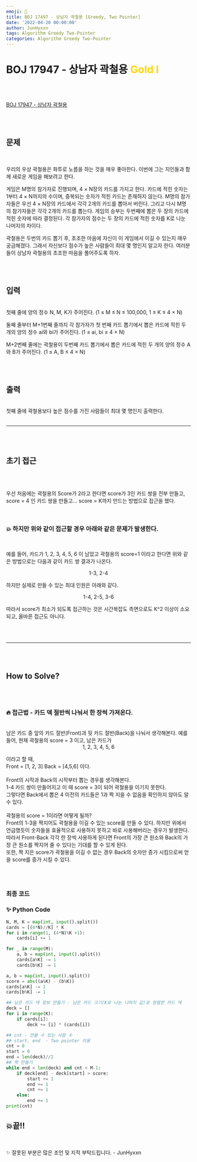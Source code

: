```yaml
---
emoji: 🔮
title: BOJ 17497 - 상남자 곽철용 [Greedy, Two Pointer]
date: '2022-04-20 00:00:00'
author: JunHyxxn
tags: Algorithm Greedy Two-Pointer
categories: Algorithm Greedy Two-Pointer
---
```


# BOJ 17947 - 상남자 곽철용 <span style = "color:gold" >Gold Ⅰ</span>

<br><br>

[BOJ 17947 - 상남자 곽철용](https://www.acmicpc.net/problem/17947)

<br><br>

## 문제

<br>

우리의 우상 곽철용은 화투로 노름을 하는 것을 매우 좋아한다. 이번에 그는 지인들과 함께 새로운 게임을 해보려고 한다.

게임은 M명의 참가자로 진행되며, 4 × N장의 카드를 가지고 한다. 카드에 적힌 숫자는 1부터 4 × N까지의 수이며, 중복되는 숫자가 적힌 카드는 존재하지 않는다. M명의 참가자들은 우선 4 × N장의 카드에서 각각 2개의 카드를 뽑아서 버린다. 그리고 다시 M명의 참가자들은 각각 2개의 카드를 뽑는다. 게임의 승부는 두번째에 뽑은 두 장의 카드에 적힌 숫자에 따라 결정된다. 각 참가자의 점수는 두 장의 카드에 적힌 숫자를 K로 나눈 나머지의 차이다.

곽철용은 두번의 카드 뽑기 후, 초조한 마음에 자신이 이 게임에서 이길 수 있는지 매우 궁금해졌다. 그래서 자신보다 점수가 높은 사람들이 최대 몇 명인지 알고자 한다. 여러분들이 상남자 곽철용의 초조한 마음을 풀어주도록 하자.

<br><br>

## 입력

<br>
첫째 줄에 양의 정수 N, M, K가 주어진다. (1 ≤ M ≤ N ≤ 100,000, 1 ≤ K ≤ 4 × N)

둘째 줄부터 M+1번째 줄까지 각 참가자가 첫 번째 카드 뽑기에서 뽑은 카드에 적힌 두 개의 양의 정수 ai와 bi가 주어진다. (1 ≤ ai, bi ≤ 4 × N)

M+2번째 줄에는 곽철용이 두번째 카드 뽑기에서 뽑은 카드에 적힌 두 개의 양의 정수 A와 B가 주어진다. (1 ≤ A, B ≤ 4 × N)

<br><br>

## 출력

<br>
첫째 줄에 곽철용보다 높은 점수를 가진 사람들이 최대 몇 명인지 출력한다.
<br><br>

---

<br><br>

## 초기 접근

<br><br>

우선 처음에는 곽철용의 Score가 2라고 한다면 score가 3인 카드 쌍을 전부 만들고, score = 4 인 카드 쌍을 만들고... score = K까지 만드는 방법으로 접근을 했다.

<br>

### 💥 하지만 위와 같이 접근할 경우 아래와 같은 문제가 발생한다.

<br>

예를 들어, 카드가 1, 2, 3, 4, 5, 6 이 남았고 곽철용의 score=1 이라고 한다면 위와 같은 방법으로는 다음과 같이 카드 쌍 결과가 나온다.

<center>1-3, 2-4</center>

하지만 실제로 만들 수 있는 최대 인원은 아래와 같다.

<center>1-4, 2-5, 3-6</center>

따라서 score가 최소가 되도록 접근하는 것은 시간복잡도 측면으로도 K^2 이상이 소요되고, 올바른 접근도 아니다.

<br><br>

---

<br><br>

## How to Solve?

<br><br>

### 🔥 접근법 - 카드 덱 절반씩 나눠서 한 장씩 가져온다.

<br>
남은 카드 중 앞의 카드 절반(Front)과 뒷 카드 절반(Back)을 나눠서 생각해본다.  
예를 들어, 현재 곽철용의 score = 3 이고, 남은 카드가

<center>1, 2, 3, 4, 5, 6</center>

이라고 할 때,  
Front = [1, 2, 3] Back = [4,5,6] 이다.  
<br>
Front의 시작과 Back의 시작부터 뽑는 경우를 생각해본다.  
1-4 카드 쌍이 만들어지고 이 때 score = 3이 되어 곽철용을 이기지 못한다.  
그렇다면 Back에서 뽑은 4 이전의 카드들은 1과 짝 지을 수 없음을 확인하지 않아도 알 수 있다.  
<br>
곽철용의 score = 1이라면 어떻게 될까?  
Front의 1-3을 짝지어도 곽철용을 이길 수 있는 score를 만들 수 있다. 하지만 위에서 언급했듯이 숫자들을 효율적으로 사용하지 못하고 바로 사용해버리는 경우가 발생한다.  
따라서 Front-Back 각각 한 장씩 사용하게 된다면 Front의 가장 큰 원소와 Back의 가장 큰 원소를 짝지어 줄 수 있다는 기대를 할 수 있게 된다.  
또한, 짝 지은 score가 곽철용을 이길 수 없는 경우 Back의 숫자만 증가 시킴으로써 얻을 score를 증가 시킬 수 있다.

<br><br>

### 최종 코드

### ✨ **Python Code**

```python
N, M, K = map(int, input().split())
cards = [(4*N)//K] * K
for i in range(1, (4*N)%K +1):
    cards[i] += 1

for _ in range(M):
    a, b = map(int, input().split())
    cards[a%K] -= 1
    cards[b%K] -= 1

a, b = map(int, input().split())
score = abs((a%K) - (b%K))
cards[a%K] -= 1
cards[b%K] -= 1

## 남은 카드 덱 정보 만들기 - 남은 카드 크기(K로 나눈 나머지 값)로 정렬한 카드 덱
deck = []
for i in range(K):
    if cards[i]:
        deck += [i] * (cards[i])

## cnt - 만들 수 있는 사람 수
## start, end  - Two pointer 이용
cnt = 0
start = 0
end = len(deck)//2
## 짝 만들기
while end < len(deck) and cnt < M-1:
    if deck[end] - deck[start] > score:
        start += 1
        end += 1
        cnt += 1
    else:
        end += 1
print(cnt)
```

## 💥끝!!

<br>

✨ 잘못된 부분은 많은 조언 및 지적 부탁드립니다. - JunHyxxn

<br>
